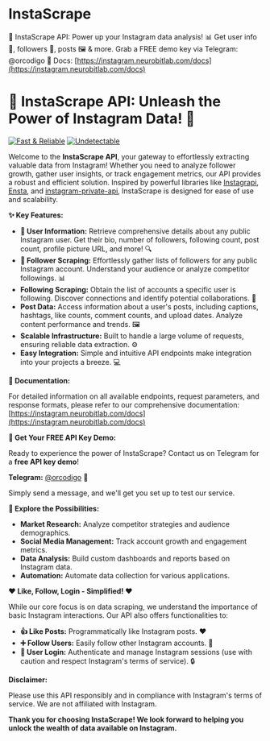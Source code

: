 # InstaScrape
🚀 InstaScrape API: Power up your Instagram data analysis! 📊 Get user info 👤, followers 👥, posts 🖼️ &amp; more. Grab a FREE demo key via Telegram: @orcodigo 💬 Docs: [https://instagram.neurobitlab.com/docs](https://instagram.neurobitlab.com/docs)


# 🚀 InstaScrape API: Unleash the Power of Instagram Data! 🚀
[![Fast & Reliable](https://img.shields.io/badge/Fast%20&%20Reliable-%F0%9F%9A%80-brightgreen)](https://github.com/makovez/InstaScrape)
[![Undetectable](https://img.shields.io/badge/Undetectable-%F0%9F%AA%9E-blue)](https://github.com/makovez/InstaScrape)

Welcome to the **InstaScrape API**, your gateway to effortlessly extracting valuable data from Instagram! Whether you need to analyze follower growth, gather user insights, or track engagement metrics, our API provides a robust and efficient solution. Inspired by powerful libraries like [Instagrapi](https://github.com/subzeroid/instagrapi?tab=readme-ov-file), [Ensta](https://github.com/diezo/Ensta), and [instagram-private-api](https://github.com/ping/instagram_private_api), InstaScrape is designed for ease of use and scalability.

**✨ Key Features:**

* **👤 User Information:** Retrieve comprehensive details about any public Instagram user. Get their bio, number of followers, following count, post count, profile picture URL, and more! 🔍
* **👥 Follower Scraping:** Effortlessly gather lists of followers for any public Instagram account. Understand your audience or analyze competitor followings. 📊
* **Following Scraping:** Obtain the list of accounts a specific user is following. Discover connections and identify potential collaborations. 🔗
* **Post Data:** Access information about a user's posts, including captions, hashtags, like counts, comment counts, and upload dates. Analyze content performance and trends. 🖼️
* **Scalable Infrastructure:** Built to handle a large volume of requests, ensuring reliable data extraction. ⚙️
* **Easy Integration:** Simple and intuitive API endpoints make integration into your projects a breeze. 💻

**📖 Documentation:**

For detailed information on all available endpoints, request parameters, and response formats, please refer to our comprehensive documentation: [https://instagram.neurobitlab.com/docs](https://instagram.neurobitlab.com/docs)

**🔑 Get Your FREE API Key Demo:**

Ready to experience the power of InstaScrape? Contact us on Telegram for a **free API key demo**!

**Telegram:** [@orcodigo](https://t.me/orcodigo) 💬

Simply send a message, and we'll get you set up to test our service.

**🚀 Explore the Possibilities:**

* **Market Research:** Analyze competitor strategies and audience demographics.
* **Social Media Management:** Track account growth and engagement metrics.
* **Data Analysis:** Build custom dashboards and reports based on Instagram data.
* **Automation:** Automate data collection for various applications.

**❤️ Like, Follow, Login - Simplified! ❤️**

While our core focus is on data scraping, we understand the importance of basic Instagram interactions. Our API also offers functionalities to:

* **👍 Like Posts:** Programmatically like Instagram posts. ❤️
* **➕ Follow Users:** Easily follow other Instagram accounts. 👋
* **🔑 User Login:** Authenticate and manage Instagram sessions (use with caution and respect Instagram's terms of service). 🔒

**Disclaimer:**

Please use this API responsibly and in compliance with Instagram's terms of service. We are not affiliated with Instagram.

**Thank you for choosing InstaScrape! We look forward to helping you unlock the wealth of data available on Instagram.**
